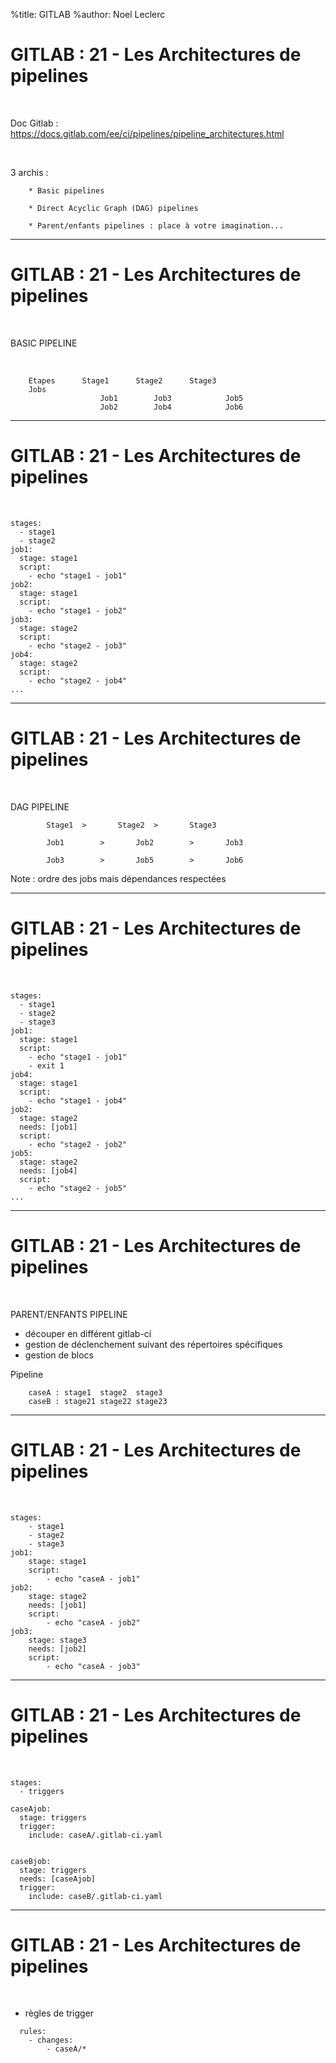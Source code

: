%title: GITLAB
%author: Noel Leclerc


# GITLAB : 21 - Les Architectures de pipelines


<br>

Doc Gitlab : https://docs.gitlab.com/ee/ci/pipelines/pipeline_architectures.html

<br>

3 archis :

		* Basic pipelines

		* Direct Acyclic Graph (DAG) pipelines

		* Parent/enfants pipelines : place à votre imagination...


-----------------------------------------------------------------------------------------------------------------

# GITLAB : 21 - Les Architectures de pipelines


<br>

BASIC PIPELINE

<br>

		Etapes		Stage1		Stage2		Stage3
		Jobs
						Job1		Job3			Job5
						Job2		Job4			Job6

-----------------------------------------------------------------------------------------------------------------

# GITLAB : 21 - Les Architectures de pipelines


<br>

```
stages:
  - stage1
  - stage2
job1:
  stage: stage1
  script:
    - echo "stage1 - job1"
job2:
  stage: stage1
  script:
    - echo "stage1 - job2"
job3:
  stage: stage2
  script:
    - echo "stage2 - job3"
job4:
  stage: stage2
  script:
    - echo "stage2 - job4"
...
```

-----------------------------------------------------------------------------------------------------------------

# GITLAB : 21 - Les Architectures de pipelines


<br>

DAG PIPELINE

```
		Stage1	>		Stage2	>		Stage3		

		Job1		>		Job2		>		Job3

		Job3		>		Job5		>		Job6
```

Note : ordre des jobs mais dépendances respectées

-----------------------------------------------------------------------------------------------------------------

# GITLAB : 21 - Les Architectures de pipelines


<br>

```
stages:
  - stage1
  - stage2
  - stage3
job1:
  stage: stage1
  script:
    - echo "stage1 - job1"
    - exit 1
job4:
  stage: stage1
  script:
    - echo "stage1 - job4"
job2:
  stage: stage2
  needs: [job1]
  script:
    - echo "stage2 - job2"
job5:
  stage: stage2
  needs: [job4]
  script:
    - echo "stage2 - job5"
...
```

-----------------------------------------------------------------------------------------------------------------

# GITLAB : 21 - Les Architectures de pipelines


<br>

PARENT/ENFANTS PIPELINE

* découper en différent gitlab-ci
* gestion de déclenchement suivant des répertoires spécifiques
* gestion de blocs


Pipeline

		caseA : stage1	stage2	stage3
		caseB : stage21	stage22	stage23

-----------------------------------------------------------------------------------------------------------------

# GITLAB : 21 - Les Architectures de pipelines


<br>

```
stages:
    - stage1
    - stage2
    - stage3
job1:
    stage: stage1
    script:
        - echo "caseA - job1"
job2:
    stage: stage2
    needs: [job1]
    script:
        - echo "caseA - job2"
job3:
    stage: stage3
    needs: [job2]
    script:
        - echo "caseA - job3"
```


-----------------------------------------------------------------------------------------------------------------

# GITLAB : 21 - Les Architectures de pipelines


<br>

```
stages:
  - triggers

caseAjob:
  stage: triggers
  trigger:
    include: caseA/.gitlab-ci.yaml


caseBjob:
  stage: triggers
  needs: [caseAjob]
  trigger:
    include: caseB/.gitlab-ci.yaml
```

-----------------------------------------------------------------------------------------------------------------

# GITLAB : 21 - Les Architectures de pipelines


<br>

* règles de trigger

```
  rules:
    - changes:
        - caseA/*
```

